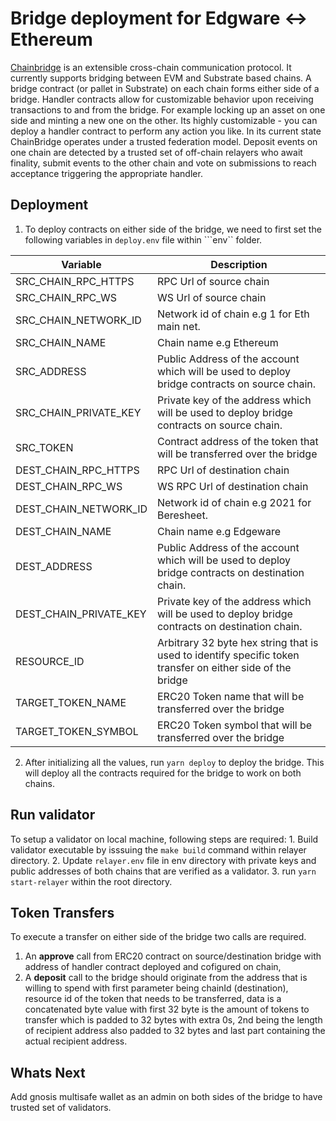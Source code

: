 #  Bridge deployment for Edgware <-> Ethereum  
[Chainbridge](https://github.com/ChainSafe/ChainBridge) is an extensible cross-chain communication protocol. It currently supports bridging between EVM and Substrate based chains.
A bridge contract (or pallet in Substrate) on each chain forms either side of a bridge. Handler contracts allow for customizable behavior upon receiving transactions to and from the bridge. For example locking up an asset on one side and minting a new one on the other. Its highly customizable - you can deploy a handler contract to perform any action you like.
In its current state ChainBridge operates under a trusted federation model. Deposit events on one chain are detected by a trusted set of off-chain relayers who await finality, submit events to the other chain and vote on submissions to reach acceptance triggering the appropriate handler.  

##  Deployment
1. To deploy contracts on either side of the bridge, we need to first set the following variables in ```deploy.env``` file within ```env`` folder.

| Variable | Description |
| ----------- | ----------- |
| SRC_CHAIN_RPC_HTTPS | RPC Url of source chain |
| SRC_CHAIN_RPC_WS | WS Url of source chain |
| SRC_CHAIN_NETWORK_ID | Network id of chain e.g 1 for Eth main net. |
| SRC_CHAIN_NAME | Chain name e.g Ethereum |
| SRC_ADDRESS | Public Address of the account which will be used to deploy bridge contracts on source chain. |
| SRC_CHAIN_PRIVATE_KEY | Private key of the address which will be used to deploy bridge contracts on source chain. |
| SRC_TOKEN | Contract address of the token that will be transferred over the bridge |
| DEST_CHAIN_RPC_HTTPS | RPC Url of destination chain |
| DEST_CHAIN_RPC_WS | WS RPC Url of destination chain |
| DEST_CHAIN_NETWORK_ID | Network id of chain e.g 2021 for Beresheet. |
| DEST_CHAIN_NAME | Chain name e.g Edgeware |
| DEST_ADDRESS | Public Address of the account which will be used to deploy bridge contracts on destination chain. |
| DEST_CHAIN_PRIVATE_KEY | Private key of the address which will be used to deploy bridge contracts on destination chain. |
| RESOURCE_ID | Arbitrary 32 byte hex string that is used to identify specific token transfer on either side of the bridge|
| TARGET_TOKEN_NAME | ERC20 Token name that will be transferred over the bridge |
| TARGET_TOKEN_SYMBOL | ERC20 Token symbol that will be transferred over the bridge |

2. After initializing all the values, run ```yarn deploy``` to deploy the bridge. This will deploy all the contracts required for the bridge to work on both chains.

## Run validator
To setup a validator on local machine, following steps are required:
    1. Build validator executable by isssuing the ```make build``` command within relayer directory.
    2. Update ```relayer.env``` file in env directory with private keys and public addresses of both chains that are verified as a validator.
    3. run ```yarn start-relayer``` within the root directory.

##  Token Transfers

To execute a transfer on either side of the bridge two calls are required.
1. An **approve** call from ERC20 contract on source/destination bridge with address of handler contract deployed and cofigured on chain,
2. A **deposit** call to the bridge should originate from the address that is willing to spend with first parameter being chainId (destination), resource id of the token that needs to be transferred, data is a concatenated byte value with first 32 byte is the amount of tokens to transfer which is padded to 32 bytes with extra 0s, 2nd being the length of recipient address also padded to 32 bytes and last part containing the actual recipient address.

##  Whats Next
Add gnosis multisafe wallet as an admin on both sides of the bridge to have trusted set of validators.